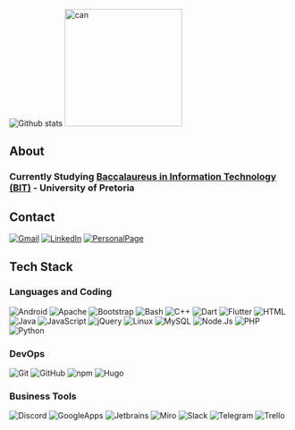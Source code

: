 ![Github stats](https://github-readme-stats.vercel.app/api?username=bitBadger8&theme=bear&show_icons=true&count_private=true)
<img src="https://media.giphy.com/media/U44oEFAkQevhcFfc2v/giphy.gif" alt="can" width="210"/>

## About

### Currently Studying <a href="https://www.up.ac.za/school-of-information-technology/article/34748/bit" target="_blank">Baccalaureus in Information Technology (BIT)</a> - University of Pretoria

## Contact

<p><a href="mailto:kevindupreez8@gmail.com" target="_blank"><img alt="Gmail" src="https://img.shields.io/badge/Email-%2312100E.svg?&style=for-the-badge&logo=Gmail" /></a> <a href="https://www.linkedin.com/in/kevindupreez8" target="_blank"><img alt="LinkedIn" src="https://img.shields.io/badge/linkedin-%2312100E.svg?&style=for-the-badge&logo=linkedin" /></a> <a href="https://bitbadger8.github.io/" target="_blank"><img alt="PersonalPage" src="https://img.shields.io/badge/Personal Page-%2312100E.svg?&style=for-the-badge&logo=linux&logoColor=cyan" /></a></p>

## Tech Stack

### Languages and Coding

<p>
<img alt="Android" src="https://img.shields.io/badge/Android-%2312100E.svg?&style=for-the-badge&logo=Android" />
<img alt="Apache" src="https://img.shields.io/badge/Apache-%2312100E.svg?&style=for-the-badge&logo=Apache" />
<img alt="Bootstrap" src="https://img.shields.io/badge/Bootstrap-%2312100E.svg?&style=for-the-badge&logo=Bootstrap" />
<img alt="Bash" src="https://img.shields.io/badge/Bash-%2312100E.svg?&style=for-the-badge&logo=GNUBash" />
<img alt="C++" src="https://img.shields.io/badge/C++-%2312100E.svg?&style=for-the-badge&logo=Cplusplus" />
<img alt="Dart" src="https://img.shields.io/badge/Dart-%2312100E.svg?&style=for-the-badge&logo=Dart" />
<img alt="Flutter" src="https://img.shields.io/badge/Flutter-%2312100E.svg?&style=for-the-badge&logo=flutter" />
<img alt="HTML" src="https://img.shields.io/badge/HTML-%2312100E.svg?&style=for-the-badge&logo=HTML5" />
<img alt="Java" src="https://img.shields.io/badge/Java-%2312100E.svg?&style=for-the-badge&logo=Java" />
<img alt="JavaScript" src="https://img.shields.io/badge/JavaScript-%2312100E.svg?&style=for-the-badge&logo=JavaScript" /> 
<img alt="jQuery" src="https://img.shields.io/badge/jQuery-%2312100E.svg?&style=for-the-badge&logo=jQuery" /> 
<img alt="Linux" src="https://img.shields.io/badge/Linux-%2312100E.svg?&style=for-the-badge&logo=Linux" /> 
<img alt="MySQL" src="https://img.shields.io/badge/MySQL-%2312100E.svg?&style=for-the-badge&logo=MySQL" /> 
<img alt="Node.Js" src="https://img.shields.io/badge/Node.Js-%2312100E.svg?&style=for-the-badge&logo=node.js" /> 
<img alt="PHP" src="https://img.shields.io/badge/PHP-%2312100E.svg?&style=for-the-badge&logo=PHP" /> 
<img alt="Python" src="https://img.shields.io/badge/Python-%2312100E.svg?&style=for-the-badge&logo=Python" /></p>

### DevOps

<p>
<img alt="Git" src= "https://img.shields.io/badge/Git-%2312100E.svg?&style=for-the-badge&logo=Git" />
<img alt="GitHub" src= "https://img.shields.io/badge/GitHub-%2312100E.svg?&style=for-the-badge&logo=GitHub" />
<img alt="npm" src= "https://img.shields.io/badge/npm-%2312100E.svg?&style=for-the-badge&logo=npm" />
<img alt="Hugo" src= "https://img.shields.io/badge/Hugo-%2312100E.svg?&style=for-the-badge&logo=Hugo" /></p>

### Business Tools

<p>
<img alt="Discord" src = "https://img.shields.io/badge/Discord-%2312100E.svg?&style=for-the-badge&logo=Discord" />
<img alt="GoogleApps" src = "https://img.shields.io/badge/GoogleApps-%2312100E.svg?&style=for-the-badge&logo=Google" />
<img alt="Jetbrains" src = "https://img.shields.io/badge/Jetbrains-%2312100E.svg?&style=for-the-badge&logo=Jetbrains" />
<img alt="Miro" src = "https://img.shields.io/badge/Miro-%2312100E.svg?&style=for-the-badge&logo=Miro" />
<img alt="Slack" src = "https://img.shields.io/badge/Slack-%2312100E.svg?&style=for-the-badge&logo=Slack" />
<img alt="Telegram" src = "https://img.shields.io/badge/Telegram-%2312100E.svg?&style=for-the-badge&logo=Telegram" />
<img alt="Trello" src = "https://img.shields.io/badge/Trello-%2312100E.svg?&style=for-the-badge&logo=Trello" /></p>
